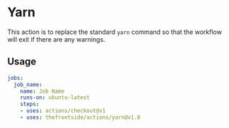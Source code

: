 # Yarn
This action is to replace the standard `yarn` command so that the workflow will exit if there are any warnings.

## Usage
```yaml
jobs:
  job_name:
    name: Job Name
    runs-on: ubuntu-latest
    steps:
    - uses: actions/checkout@v1
    - uses: thefrontside/actions/yarn@v1.8
```
